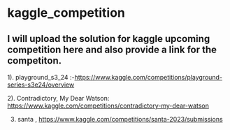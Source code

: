 # kaggle_competition
## I will upload the solution for kaggle upcoming competition here and also provide a link for the competiton.

1). playground_s3_24 :-https://www.kaggle.com/competitions/playground-series-s3e24/overview

2). Contradictory, My Dear Watson: https://www.kaggle.com/competitions/contradictory-my-dear-watson

3) santa , https://www.kaggle.com/competitions/santa-2023/submissions
